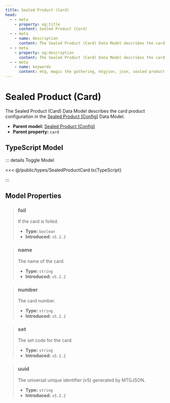 ```yaml
---
title: Sealed Product (Card)
head:
  - - meta
    - property: og:title
      content: Sealed Product (Card)
  - - meta
    - name: description
      content: The Sealed Product (Card) Data Model describes the card product properties for the purchaseable product of a Set Data Model.
  - - meta
    - property: og:description
      content: The Sealed Product (Card) Data Model describes the card product properties for the purchaseable product of a Set Data Model.
  - - meta
    - name: keywords
      content: mtg, magic the gathering, mtgjson, json, sealed product card
---
```


# Sealed Product (Card)

The Sealed Product (Card) Data Model describes the card product configuration in the [Sealed Product (Config)](/data-models/sealed-product-config/) Data Model.

- **Parent model:** [Sealed Product (Config)](/data-models/sealed-product-config/)
- **Parent property:** `card`

## TypeScript Model

::: details Toggle Model

<<< @/public/types/SealedProductCard.ts{TypeScript}

:::

## Model Properties

> ### foil
>
> If the card is foiled.
>
> - **Type:** `boolean`
> - **Introduced:** `v5.2.2`

> ### name
>
> The name of the card.
>
> - **Type:** `string`
> - **Introduced:** `v5.2.2`

> ### number
>
> The card number.
>
> - **Type:** `string`
> - **Introduced:** `v5.2.2`

> ### set
>
> The set code for the card.
>
> - **Type:** `string`
> - **Introduced:** `v5.2.2`

> ### uuid
>
> The universal unique identifier (v5) generated by MTGJSON.
>
> - **Type:** `string`
> - **Introduced:** `v5.2.2`
